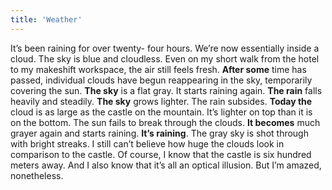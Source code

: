 ```yaml
---
title: 'Weather'
---
```


It’s been raining for over twenty- four hours. We’re now essentially inside a cloud. The sky is blue and cloudless. Even on my short walk from the hotel to my makeshift workspace, the air still feels fresh. **After some** time has passed, individual clouds have begun reappearing in the sky, temporarily covering the sun. **The sky** is a flat gray. It starts raining again. **The rain** falls heavily and steadily. **The sky** grows lighter. The rain subsides. **Today the** cloud is as large as the castle on the mountain. It’s lighter on top than it is on the bottom. The sun fails to break through the clouds. **It becomes** much grayer again and starts raining. **It’s raining**. The gray sky is shot through with bright streaks. I still can’t believe how huge the clouds look in comparison to the castle. Of course, I know that the castle is six hundred meters away. And I also know that it’s all an optical illusion. But I’m amazed, nonetheless.
